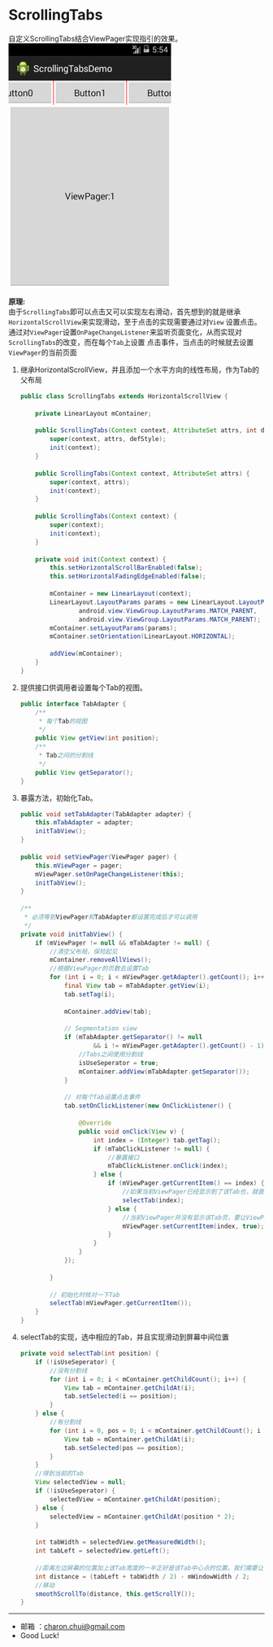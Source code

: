 ScrollingTabs
===

自定义ScrollingTabs结合ViewPager实现指引的效果。    
![image](https://raw.githubusercontent.com/CharonChui/Pictures/master/ScrollingTabs.png?raw=true)        
       
**原理:**         
由于`ScrollingTabs`即可以点击又可以实现左右滑动，首先想到的就是继承`HorizontalScrollView`来实现滑动，至于点击的实现需要通过对`View`
设置点击。          
通过对`ViewPager`设置`OnPageChangeListener`来监听页面变化，从而实现对`ScrollingTabs`的改变，而在每个`Tab`上设置
点击事件，当点击的时候就去设置`ViewPager`的当前页面

1. 继承HorizontalScrollView，并且添加一个水平方向的线性布局，作为Tab的父布局
	```java
	public class ScrollingTabs extends HorizontalScrollView {

		private LinearLayout mContainer;

		public ScrollingTabs(Context context, AttributeSet attrs, int defStyle) {
			super(context, attrs, defStyle);
			init(context);
		}

		public ScrollingTabs(Context context, AttributeSet attrs) {
			super(context, attrs);
			init(context);
		}

		public ScrollingTabs(Context context) {
			super(context);
			init(context);
		}

		private void init(Context context) {
			this.setHorizontalScrollBarEnabled(false);
			this.setHorizontalFadingEdgeEnabled(false);

			mContainer = new LinearLayout(context);
			LinearLayout.LayoutParams params = new LinearLayout.LayoutParams(
					android.view.ViewGroup.LayoutParams.MATCH_PARENT,
					android.view.ViewGroup.LayoutParams.MATCH_PARENT);
			mContainer.setLayoutParams(params);
			mContainer.setOrientation(LinearLayout.HORIZONTAL);

			addView(mContainer);
		}
	}
	```

2. 提供接口供调用者设置每个Tab的视图。
	```java
	public interface TabAdapter {
		/**
		 * 每个Tab的视图
		 */
		public View getView(int position);
		/**
		 * Tab之间的分割线
		 */
		public View getSeparator();
	}
	```
	
3. 暴露方法，初始化Tab。
	```java
	public void setTabAdapter(TabAdapter adapter) {
		this.mTabAdapter = adapter;
		initTabView();
	}

	public void setViewPager(ViewPager pager) {
		this.mViewPager = pager;
		mViewPager.setOnPageChangeListener(this);
		initTabView();
	}

	/**
	 * 必须等到ViewPager和TabAdapter都设置完成后才可以调用
	 */
	private void initTabView() {
		if (mViewPager != null && mTabAdapter != null) {
			//清空父布局，保险起见
			mContainer.removeAllViews();
			//根据ViewPager的页数去设置Tab
			for (int i = 0; i < mViewPager.getAdapter().getCount(); i++) {
				final View tab = mTabAdapter.getView(i);
				tab.setTag(i);

				mContainer.addView(tab);

				// Segmentation view
				if (mTabAdapter.getSeparator() != null
						&& i != mViewPager.getAdapter().getCount() - 1) {
					//Tabs之间使用分割线
					isUseSeperator = true;
					mContainer.addView(mTabAdapter.getSeparator());
				}

				// 对每个Tab设置点击事件
				tab.setOnClickListener(new OnClickListener() {

					@Override
					public void onClick(View v) {
						int index = (Integer) tab.getTag();
						if (mTabClickListener != null) {
							//暴露接口
							mTabClickListener.onClick(index);
						} else {
							if (mViewPager.getCurrentItem() == index) {
								//如果当前ViewPager已经显示到了该Tab也，就直接让其选中
								selectTab(index);
							} else {
								//当前ViewPager并没有显示该Tab页，要让ViewPager去显示相应的Tab页
								mViewPager.setCurrentItem(index, true);
							}
						}
					}
				});

			}

			// 初始化时核对一下Tab
			selectTab(mViewPager.getCurrentItem());
		}
	}
	```
	
4. selectTab的实现，选中相应的Tab，并且实现滑动到屏幕中间位置
	```java
	private void selectTab(int position) {
		if (!isUseSeperator) {
			//没有分割线
			for (int i = 0; i < mContainer.getChildCount(); i++) {
				View tab = mContainer.getChildAt(i);
				tab.setSelected(i == position);
			}
		} else {
			//有分割线
			for (int i = 0, pos = 0; i < mContainer.getChildCount(); i += 2, pos++) {
				View tab = mContainer.getChildAt(i);
				tab.setSelected(pos == position);
			}
		}
		//得到当前的Tab
		View selectedView = null;
		if (!isUseSeperator) {
			selectedView = mContainer.getChildAt(position);
		} else {
			selectedView = mContainer.getChildAt(position * 2);
		}

		int tabWidth = selectedView.getMeasuredWidth();
		int tabLeft = selectedView.getLeft();

		//距离左边屏幕的位置加上该Tab宽度的一半正好是该Tab中心点的位置。我们需要让该Tab的中心点移动到屏幕的中心点。
		int distance = (tabLeft + tabWidth / 2) - mWindowWidth / 2;
		//移动
		smoothScrollTo(distance, this.getScrollY());
	}
	```

---

- 邮箱 ：charon.chui@gmail.com  
- Good Luck! 
